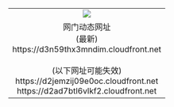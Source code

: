 ﻿<table>
  <tr></tr>
  <tr><td colspan=2 align=center><img src="https://d3n59thx3mndim.cloudfront.net/Up/oGate.jpg" /></td></tr>
  <tr><td colspan=2 align=center>网门动态网址<br/>(最新)
<br>https://d3n59thx3mndim.cloudfront.net
<br/><br/>(以下网址可能失效)
<br>https://d2jemzij09e0oc.cloudfront.net
<br>https://d2ad7btl6vlkf2.cloudfront.net
    </td>
  </tr>
</table>
